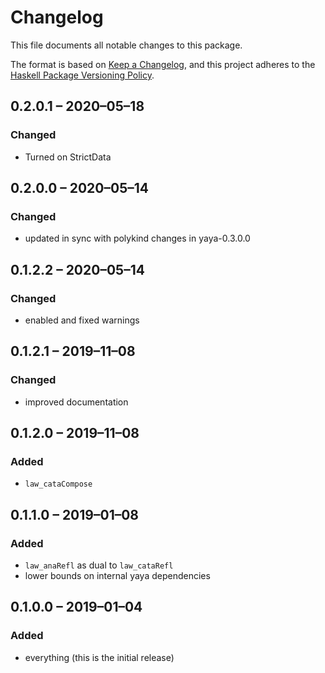 # Changelog

This file documents all notable changes to this package.

The format is based on [Keep a Changelog](https://keepachangelog.com/en/1.0.0/),
and this project adheres to the [Haskell Package Versioning Policy](https://pvp.haskell.org/).

## 0.2.0.1 – 2020–05–18

### Changed

- Turned on StrictData

## 0.2.0.0 – 2020–05–14

### Changed

- updated in sync with polykind changes in yaya-0.3.0.0

## 0.1.2.2 – 2020–05–14

### Changed

- enabled and fixed warnings

## 0.1.2.1 – 2019–11–08

### Changed

- improved documentation

## 0.1.2.0 – 2019–11–08

### Added

- `law_cataCompose`

## 0.1.1.0 – 2019–01–08

### Added

- `law_anaRefl` as dual to `law_cataRefl`
- lower bounds on internal yaya dependencies

## 0.1.0.0 – 2019–01–04

### Added

- everything (this is the initial release)
